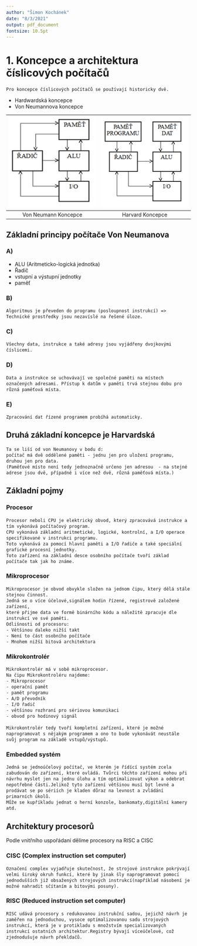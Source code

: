 ```yaml
---
author: "Šimon Kochánek"
date: "8/3/2021"
output: pdf_document
fontsize: 10.5pt
---
```


<style type="text/css">
  body{
    font-size: 10.5pt;
  }
</style>



# 1. Koncepce a architektura číslicových počítačů

    Pro koncepce číslicových počítačů se používají historicky dvě.

- Hardwardská koncepce
- Von Neumannova koncepce

| ![](images/VonNeumannKoncepce.png) | ![](images/HarvardKoncepce.png) |
| :--------------------------------: | :-----------------------------: |
|        Von Neumann Koncepce        |        Harvard Koncepce         |

## Základní principy počítače Von Neumanova

### A)

- ALU (Aritmeticko-logická jednotka)
- Řadič
- vstupní a výstupní jednotky
- paměť

### B)

    Algoritmus je převeden do programu (posloupnost instrukcí) => Technické prostředky jsou nezavíslé na řešené úloze.
### C)

    Všechny data, instrukce a také adresy jsou vyjádřeny dvojkovými číslicemi.

### D)
    Data a instrukce se uchovávají ve společné paměti na místech označených adresami. Přístup k datům v paměti trvá stejnou dobu pro různá paměťová místa.

### E)
    Zpracování dat řízené programem probíhá automaticky.

## Druhá základní koncepce je Harvardská

    Ta se liší od von Neumanovy v bodu d:
    počítač má dvě oddělené paměti - jednu jen pro uložení programu, druhou jen pro data.
    (Paměťové místo není tedy jednoznačně určeno jen adresou  - na stejné adrese jsou dvě, případně i více než dvě, různá paměťová místa.)

## Základní pojmy

### Procesor

    Procesor neboli CPU je elektrický obvod, který zpracovává instrukce a tím vykonává počítačový program.
    CPU vykonává základní aritmetické, logické, kontrolní, a I/O operace specifikované v instrukci programu.
    Toto vykonává za pomocí hlavní paměti a I/O řadiče a také speciální grafické procesní jednotky.
    Toto zařízení na základní desce osobního počítače tvoří základ počítače tak jak ho známe.

### Mikroprocesor

    Mikroprocesor je obvod obvykle složen na jednom čipu, který dělá stále stejnou činnost.
    Jedná se o více účelové,signálem hodin řízené, registrově založené zařízení,
    které přijme data ve formě binárního kódu a náležitě zpracuje dle instrukcí ve své paměti.
    Odlišnosti od procesoru:
    - Většinou daleko nižší takt
    - Není to část osobního počítače
    - Mnohem nižší bitová architektura

### Mikrokontrolér

    Mikrokontrolér má v sobě mikroprocesor.
    Na čipu Mikrokontroléru najdeme:
    - Mikroprocesor
    - operační pamět
    - pamět programu
    - A/D převodník
    - I/O řadič
    - většinou rozhraní pro sériovou komunikaci
    - obvod pro hodinový signál  
    
    Mikrokontrolér tedy tvoří kompletní zařízení, které je možné naprogramovat s nějakým programem a ono to bude vykonávát neustále svůj program na základě vstupů/výstupů.

### Embedded systém

    Jedná se jednoúčelový počítač, ve kterém je řídící systém zcela zabudován do zařízení, které ovládá. Tvůrci těchto zařízení mohou při návrhu myslet jen na jednu úlohu a tím optimalizovat výkon a odebrat nepotřebné části.Jelikož tyto zařízení většinou musí být levné a prodávat se po sériích je kladen důraz na levnost a zvládání primarních úkolů.
    Může se kupříkladu jednat o herní konzole, bankomaty,digitální kamery atd.


## Architektury procesorů

  Podle vnitřního uspořádaní dělíme procesory na RISC a CISC

### CISC (Complex instruction set computer)

    Označení complex vyjadřuje skutečnost, že strojové instrukce pokrývají velmi široký okruh funkcí, které by jinak šly naprogramovat pomocí jednodušších již obsažených strojových instrukcí(například násobení je možné nahradit sčítaním a bitovými posuny).

### RISC (Reduced instruction set computer)

    RISC udává procesory s redukovanou instrukční sadou, jejichž návrh je zaměřen na jednoduchou, vysoce optimalizovanou sadu strojových instrukcí, která je v protikladu s množstvím specializovaných instrukcí ostatních architektur.Registry bývají víceúčelové, což zjednodušuje návrh překldačů.

